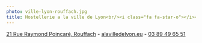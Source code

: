 ```yaml
---
photo: ville-lyon-rouffach.jpg
title: Hostellerie a la ville de Lyon<br/><i class="fa fa-star-o"></i><i class="fa fa-star-o"></i><i class="fa fa-star-o"></i>
---
```

[<i class="fa fa-map-marker"></i> 21 Rue Raymond Poincaré, Rouffach](https://www.google.fr/maps/place/Hostellerie+A+La+Ville+De+Lyon/@47.9615657,7.2977593,15z) - 
[<i class="fa fa-hand-o-right"></i> alavilledelyon.eu](http://www.alavilledelyon.eu/) - 
[<i class="fa fa-phone"></i> 03 89 49 65 51](tel:+33389496551)
